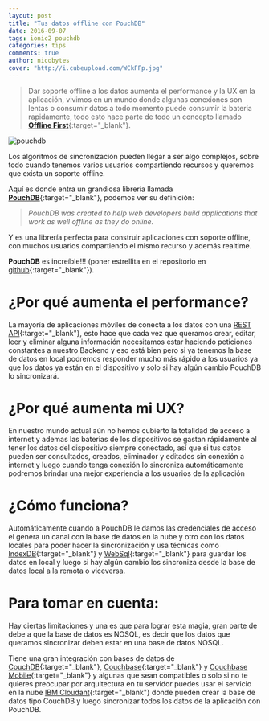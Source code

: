 ```yaml
---
layout: post
title: "Tus datos offline con PouchDB"
date: 2016-09-07
tags: ionic2 pouchdb
categories: tips
comments: true
author: nicobytes
cover: "http://i.cubeupload.com/WCkFFp.jpg"
---
```


> Dar soporte offline a los datos aumenta el performance y la UX en la aplicación, vivimos en un mundo donde algunas conexiones son lentas o consumir datos a todo momento puede consumir la bateria rapidamente, todo esto hace parte de todo un concepto llamado [**Offline First**](http://offlinefirst.org/){:target="_blank"}.

<img class="img-responsive" src="http://i.cubeupload.com/WCkFFp.jpg" alt="pouchdb">

Los algoritmos de sincronización pueden llegar a ser algo complejos, sobre todo cuando tenemos varios usuarios compartiendo recursos y queremos que exista un soporte offline.

Aquí es donde entra un grandiosa librería llamada [**PouchDB**](https://pouchdb.com/){:target="_blank"}, podemos ver su definición:

> *PouchDB was created to help web developers build applications that work as well offline as they do online.* 

Y es una librería perfecta para construir aplicaciones con soporte offline, con muchos usuarios compartiendo el mismo recurso y además realtime. 

**PouchDB** es increíble!!! (poner estrellita en el repositorio en [github](https://github.com/pouchdb/pouchdb){:target="_blank"}).

# ¿Por qué aumenta el performance?

La mayoría de aplicaciones móviles de conecta a los datos con una [REST API](http://www.ion-book.com/demos/rest-api-with-ionic-2){:target="_blank"}, esto hace que cada vez que queramos crear, editar, leer y eliminar alguna información necesitamos estar haciendo peticiones constantes a nuestro Backend y eso está bien pero si ya tenemos la base de datos en local podremos responder mucho más rápido a los usuarios ya que los datos ya están en el dispositivo y solo si hay algún cambio PouchDB lo sincronizará.

# ¿Por qué aumenta mi UX?

En nuestro mundo actual aún no hemos cubierto la totalidad de acceso a internet y ademas las baterias de los dispositivos se gastan rápidamente al tener los datos del dispositivo siempre conectado, así que si tus datos pueden ser consultados, creados, eliminador y editados sin conexión a internet y luego cuando tenga conexión lo sincroniza automáticamente podremos brindar una mejor experiencia a los usuarios de la aplicación

# ¿Cómo funciona?

Automáticamente cuando a PouchDB le damos las credenciales de acceso el genera un canal con la base de datos en la nube y otro con los datos locales para poder hacer la sincronización y usa técnicas como [IndexDB](https://developer.mozilla.org/es/docs/IndexedDB-840092-dup){:target="_blank"} y [WebSql](http://www.html5rocks.com/es/features/storage){:target="_blank"} para guardar los datos en local y luego si hay algún cambio los sincroniza desde la base de datos local a la remota o viceversa.

# Para tomar en cuenta:

Hay ciertas limitaciones y una es que para lograr esta magia, gran parte de debe a que la base de datos es NOSQL, es decir que los datos que queramos sincronizar deben estar en una base de datos NOSQL. 

Tiene una gran integración con bases de datos de [CouchDB](http://couchdb.apache.org/){:target="_blank"}, [Couchbase](http://www.couchbase.com/){:target="_blank"} y [Couchbase Mobile](http://www.couchbase.com/nosql-databases/couchbase-mobile){:target="_blank"} y algunas que sean compatibles o solo si no te quieres preocupar por arquitectura en tu servidor puedes usar el servicio en la nube [IBM Cloudant](https://cloudant.com/){:target="_blank"} donde pueden crear la base de datos tipo CouchDB y luego sincronizar todos los datos de la aplicación con PouchDB.

